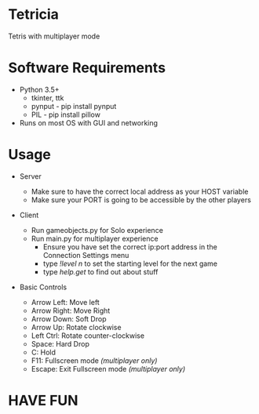 # Tetricia
Tetris with multiplayer mode

# Software Requirements
* Python 3.5+
    * tkinter, ttk
    * pynput - pip install pynput
    * PIL - pip install pillow
* Runs on most OS with GUI and networking

# Usage
* Server
   * Make sure to have the correct local address as your HOST variable
   * Make sure your PORT is going to be accessible by the other players
   
* Client
   * Run gameobjects.py for Solo experience
   * Run main.py for multiplayer experience
      * Ensure you have set the correct ip:port address in the Connection Settings menu
      * type *!level n* to set the starting level for the next game
      * type *help.get* to find out about stuff

* Basic Controls
   * Arrow Left: Move left
   * Arrow Right: Move Right
   * Arrow Down: Soft Drop
   * Arrow Up: Rotate clockwise
   * Left Ctrl: Rotate counter-clockwise
   * Space: Hard Drop
   * C: Hold
   * F11: Fullscreen mode *(multiplayer only)*
   * Escape: Exit Fullscreen mode *(multiplayer only)*

# HAVE FUN 
